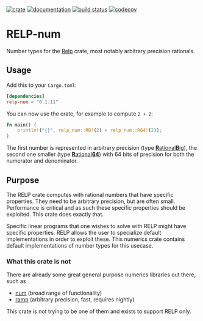 [![crate](https://img.shields.io/crates/v/relp-num.svg)](https://crates.io/crates/relp-num)
[![documentation](https://docs.rs/relp-num/badge.svg)](https://docs.rs/relp-num)
[![build status](https://github.com/vandenheuvel/relp-num/actions/workflows/main.yml/badge.svg?branch=main)](https://github.com/vandenheuvel/relp-num/actions) [![codecov](https://codecov.io/gh/vandenheuvel/relp-num/branch/main/graph/badge.svg)](https://codecov.io/gh/vandenheuvel/relp-num)

# RELP-num
    
Number types for the [Relp](https://github.com/vandenheuvel/relp) crate, most notably arbitrary precision rationals.

## Usage

Add this to your `Cargo.toml`:

```toml
[dependencies]
relp-num = "0.1.11"
```

You can now use the crate, for example to compute `2 + 2`:

```rust
fn main() {
    println!("{}", relp_num::RB!(2) + relp_num::R64!(2));
}
```

The first number is represented in arbitrary precision (type [**R**ational**B**ig](https://docs.rs/relp-num/0.1.2/relp_num/type.RationalBig.html)), the second one smaller (type [**R**ational**64**](https://docs.rs/relp-num/0.1.2/relp_num/type.Rational64.html)) with 64 bits of precision for both the numerator and denominator.

## Purpose

The RELP crate computes with rational numbers that have specific properties. They need to be arbitrary precision, but 
are often small. Performance is critical and as such these specific properties should be exploited. This crate does 
exactly that.

Specific linear programs that one wishes to solve with RELP might have specific properties. RELP allows the user to
specialize default implementations in order to exploit these. This numerics crate contains default implementations of
number types for this usecase.

### What this crate is not

There are already some great general purpose numerics libraries out there, such as 

- [num](https://github.com/rust-num/num) (broad range of functionality)
- [ramp](https://github.com/Aatch/ramp) (arbitrary precision, fast, requires nightly)

This crate is not trying to be one of them and exists to support RELP only.
